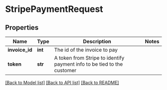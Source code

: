 # StripePaymentRequest

## Properties
Name | Type | Description | Notes
------------ | ------------- | ------------- | -------------
**invoice_id** | **int** | The id of the invoice to pay | 
**token** | **str** | A token from Stripe to identify payment info to be tied to the customer | 

[[Back to Model list]](../README.md#documentation-for-models) [[Back to API list]](../README.md#documentation-for-api-endpoints) [[Back to README]](../README.md)


